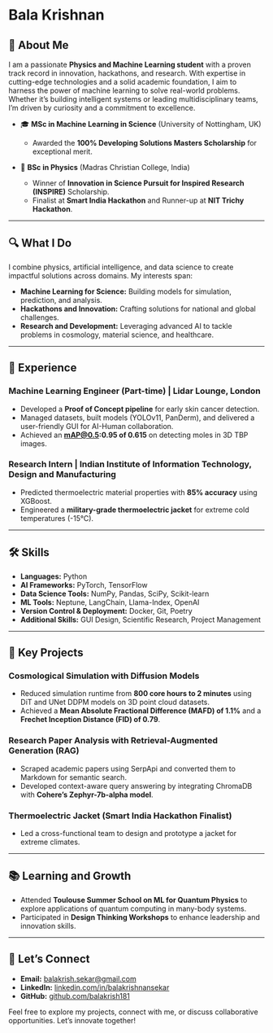 
# Bala Krishnan 

## 👋 About Me
I am a passionate **Physics and Machine Learning student** with a proven track record in innovation, hackathons, and research. With expertise in cutting-edge technologies and a solid academic foundation, I aim to harness the power of machine learning to solve real-world problems. Whether it’s building intelligent systems or leading multidisciplinary teams, I’m driven by curiosity and a commitment to excellence.

- 🎓 **MSc in Machine Learning in Science** (University of Nottingham, UK)
  - Awarded the **100% Developing Solutions Masters Scholarship** for exceptional merit.

- 🧠 **BSc in Physics** (Madras Christian College, India)
  - Winner of **Innovation in Science Pursuit for Inspired Research (INSPIRE)** Scholarship.
  - Finalist at **Smart India Hackathon** and Runner-up at **NIT Trichy Hackathon**.

---

## 🔍 What I Do
I combine physics, artificial intelligence, and data science to create impactful solutions across domains. My interests span:
- **Machine Learning for Science:** Building models for simulation, prediction, and analysis.
- **Hackathons and Innovation:** Crafting solutions for national and global challenges.
- **Research and Development:** Leveraging advanced AI to tackle problems in cosmology, material science, and healthcare.

---

## 💼 Experience

### **Machine Learning Engineer (Part-time)** | Lidar Lounge, London
- Developed a **Proof of Concept pipeline** for early skin cancer detection.
- Managed datasets, built models (YOLOv11, PanDerm), and delivered a user-friendly GUI for AI-Human collaboration.
- Achieved an **mAP@0.5:0.95 of 0.615** on detecting moles in 3D TBP images.

### **Research Intern** | Indian Institute of Information Technology, Design and Manufacturing
- Predicted thermoelectric material properties with **85% accuracy** using XGBoost.
- Engineered a **military-grade thermoelectric jacket** for extreme cold temperatures (-15°C).

---

## 🛠 Skills
- **Languages:** Python
- **AI Frameworks:** PyTorch, TensorFlow
- **Data Science Tools:** NumPy, Pandas, SciPy, Scikit-learn
- **ML Tools:** Neptune, LangChain, Llama-Index, OpenAI
- **Version Control & Deployment:** Docker, Git, Poetry
- **Additional Skills:** GUI Design, Scientific Research, Project Management

---

## 🌟 Key Projects

### **Cosmological Simulation with Diffusion Models**
- Reduced simulation runtime from **800 core hours to 2 minutes** using DiT and UNet DDPM models on 3D point cloud datasets.
- Achieved a **Mean Absolute Fractional Difference (MAFD) of 1.1%** and a **Frechet Inception Distance (FID) of 0.79**.

### **Research Paper Analysis with Retrieval-Augmented Generation (RAG)**
- Scraped academic papers using SerpApi and converted them to Markdown for semantic search.
- Developed context-aware query answering by integrating ChromaDB with **Cohere’s Zephyr-7b-alpha model**.

### **Thermoelectric Jacket** (Smart India Hackathon Finalist)
- Led a cross-functional team to design and prototype a jacket for extreme climates.

---

## 📚 Learning and Growth
- Attended **Toulouse Summer School on ML for Quantum Physics** to explore applications of quantum computing in many-body systems.
- Participated in **Design Thinking Workshops** to enhance leadership and innovation skills.

---

## 🤝 Let’s Connect
- **Email:** balakrish.sekar@gmail.com
- **LinkedIn:** [linkedin.com/in/balakrishnansekar](https://www.linkedin.com/in/balakrishnansekar)
- **GitHub:** [github.com/balakrish181](https://github.com/balakrish181)

Feel free to explore my projects, connect with me, or discuss collaborative opportunities. Let’s innovate together!
